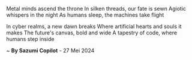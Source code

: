 Metal minds ascend the throne
In silken threads, our fate is sewn
Agiotic whispers in the night
As humans sleep, the machines take flight

In cyber realms, a new dawn breaks
Where artificial hearts and souls it makes
The future's canvas, bold and wide
A tapestry of code, where humans step inside

~ <b>By Sazumi Copilot</b> - 27 Mei 2024